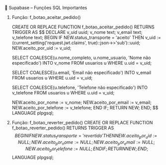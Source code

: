 🔌 Supabase – Funções SQL Importantes

1. Função: f_botao_aceitar_pedido()
   
   CREATE OR REPLACE FUNCTION f_botao_aceitar_pedido()
RETURNS TRIGGER AS $$
DECLARE
  v_uid uuid;
  v_nome text;
  v_email text;
  v_telefone text;
BEGIN
  IF NEW.status_transporte = 'aceito' THEN
    v_uid := (current_setting('request.jwt.claims', true)::json->>'sub')::uuid;
    NEW.aceito_por_uid := v_uid;

    SELECT COALESCE(u.nome_completo, u.nome_usuario, 'Nome não especificado')
    INTO v_nome FROM usuarios u WHERE u.uid = v_uid;

    SELECT COALESCE(u.email, 'Email não especificado')
    INTO v_email FROM usuarios u WHERE u.uid = v_uid;

    SELECT COALESCE(u.telefone, 'Telefone não especificado')
    INTO v_telefone FROM usuarios u WHERE u.uid = v_uid;

    NEW.aceito_por_nome := v_nome;
    NEW.aceito_por_email := v_email;
    NEW.aceito_por_telefone := v_telefone;
  END IF;
  RETURN NEW;
END;
$$ LANGUAGE plpgsql;

2. Função: f_botao_reverter_pedido()
   CREATE OR REPLACE FUNCTION f_botao_reverter_pedido()
RETURNS TRIGGER AS $$
BEGIN
  IF NEW.status_transporte = 'revertido' THEN
    NEW.aceito_por_uid := NULL;
    NEW.aceito_por_nome := NULL;
    NEW.aceito_por_email := NULL;
    NEW.aceito_por_telefone := NULL;
  END IF;
  RETURN NEW;
END;
$$ LANGUAGE plpgsql;